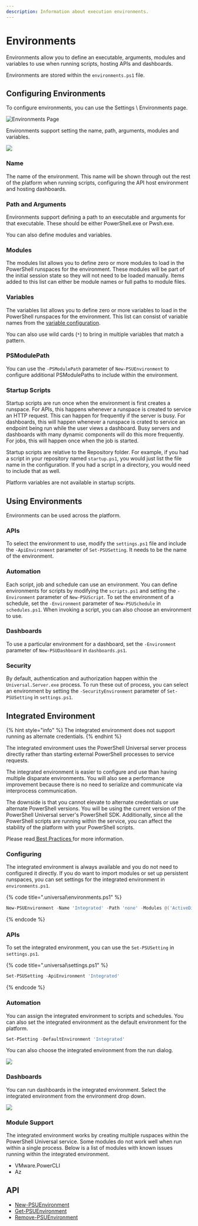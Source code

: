 ```yaml
---
description: Information about execution environments.
---
```


# Environments

Environments allow you to define an executable, arguments, modules and variables to use when running scripts, hosting APIs and dashboards.&#x20;

Environments are stored within the `environments.ps1` file.&#x20;

## Configuring Environments

To configure environments, you can use the Settings \ Environments page.&#x20;

![Environments Page](<../.gitbook/assets/image (363).png>)

Environments support setting the name, path, arguments, modules and variables.

![](<../.gitbook/assets/image (132).png>)

### Name&#x20;

The name of the environment. This name will be shown through out the rest of the platform when running scripts, configuring the API host environment and hosting dashboards.&#x20;

### Path and Arguments

Environments support defining a path to an executable and arguments for that executable. These should be either PowerShell.exe or Pwsh.exe.&#x20;

You can also define modules and variables.&#x20;

### Modules

The modules list allows you to define zero or more modules to load in the PowerShell runspaces for the environment. These modules will be part of the initial session state so they will not need to be loaded manually. Items added to this list can either be module names or full paths to module files.&#x20;

### Variables

The variables list allows you to define zero or more variables to load in the PowerShell runspaces for the environment. This list can consist of variable names from the [variable configuration](../platform/variables.md).&#x20;

You can also use wild cards (`*`) to bring in multiple variables that match a pattern.

### PSModulePath

You can use the `-PSModulePath` parameter of `New-PSUEnvironment` to configure additional PSModulePaths to include within the environment.&#x20;

### Startup Scripts

Startup scripts are run once when the environment is first creates a runspace. For APIs, this happens whenever a runspace is created to service an HTTP request. This can happen for frequently if the server is busy. For dashboards, this will happen whenever a runspace is crated to service an endpoint being run while the user views a dashboard. Busy servers and dashboards with many dynamic components will do this more frequently. For jobs, this will happen once when the job is started.&#x20;

Startup scripts are relative to the Repository folder. For example, if you had a script in your repository named `startup.ps1`, you would just list the file name in the configuration. If you had a script in a directory, you would need to include that as well.&#x20;

Platform variables are not available in startup scripts.

## Using Environments

Environments can be used across the platform.&#x20;

### APIs

To select the environment to use, modify the `settings.ps1` file and include the `-ApiEnvironment` parameter of `Set-PSUSetting`. It needs to be the name of the environment.&#x20;

### Automation

Each script, job and schedule can use an environment. You can define environments for scripts by modifying the `scripts.ps1` and setting the `-Environment` parameter of `New-PSUScript`. To set the environment of a schedule, set the `-Environment` parameter of `New-PSUSchedule` in `schedules.ps1`. When invoking a script, you can also choose an environment to use.&#x20;

### Dashboards

To use a particular environment for a dashboard, set the `-Environment` parameter of `New-PSUDashboard` in `dashboards.ps1`.

### Security

By default, authentication and authorization happen within the `Universal.Server.exe` process. To run these out of process, you can select an environment by setting the `-SecurityEnvironment` parameter of `Set-PSUSetting` in `settings.ps1`.&#x20;

## Integrated Environment

{% hint style="info" %}
The integrated environment does not support running as alternate credentials.&#x20;
{% endhint %}

The integrated environment uses the PowerShell Universal server process directly rather than starting external PowerShell processes to service requests.&#x20;

The integrated environment is easier to configure and use than having multiple disparate environments. You will also see a performance improvement because there is no need to serialize and communicate via interprocess communication.&#x20;

The downside is that you cannot elevate to alternate credentials or use alternate PowerShell versions. You will be using the current version of the PowerShell Universal server's PowerShell SDK. Additionally, since all the PowerShell scripts are running within the service, you can affect the stability of the platform with your PowerShell scripts.&#x20;

Please read[ Best Practices ](best-practices.md#favor-non-integrated-environments)for more information.&#x20;

### Configuring

The integrated environment is always available and you do not need to configured it directly. If you do want to import modules or set up persistent runspaces, you can set settings for the integrated environment in `environments.ps1`.&#x20;

{% code title=".universal\environments.ps1" %}
```powershell
New-PSUEnvironment -Name 'Integrated' -Path 'none' -Modules @('ActiveDirectory')
```
{% endcode %}

### APIs

To set the integrated environment, you can use the `Set-PSUSetting` in `settings.ps1`.&#x20;

{% code title=".universal\settings.ps1" %}
```powershell
Set-PSUSetting -ApiEnvironment 'Integrated'
```
{% endcode %}

### Automation

You can assign the integrated environment to scripts and schedules. You can also set the integrated environment as the default environment for the platform.&#x20;

```powershell
Set-PSetting -DefaultEnvironment 'Integrated'
```

You can also choose the integrated environment from the run dialog.&#x20;

![](<../.gitbook/assets/image (226).png>)

### Dashboards

You can run dashboards in the integrated environment. Select the integrated environment from the environment drop down.&#x20;

![](<../.gitbook/assets/image (225).png>)

### Module Support

The integrated environment works by creating multiple ruspaces within the PowerShell Universal service. Some modules do not work well when run within a single process. Below is a list of modules with known issues running within the integrated environment.&#x20;

* VMware.PowerCLI
* Az

## API

* [New-PSUEnvironment](https://github.com/ironmansoftware/universal-docs/blob/master/cmdlets/New-PSUEnvironment.txt)
* [Get-PSUEnvironment](https://github.com/ironmansoftware/universal-docs/blob/master/cmdlets/Get-PSUEnvironment.txt)
* [Remove-PSUEnvironment](https://github.com/ironmansoftware/universal-docs/blob/master/cmdlets/Remove-PSUEnvironment.txt)
